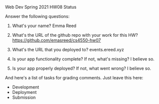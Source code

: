 
Web Dev Spring 2021 HW08 Status

Answer the following questions:


1. What's your name?
Emma Reed


2. What's the URL of the github repo with your work for this HW?
https://github.com/emasreed/cs4550-hw07


3. What's the URL that you deployed to?
events.ereed.xyz


4. Is your app functionality complete? If not, what's missing?
I believe so.


5. Is your app properly deployed? If not, what went wrong?
I believe so.




And here's a list of tasks for grading comments. Just leave this here:
 - Development
 - Deployment
 - Submission
